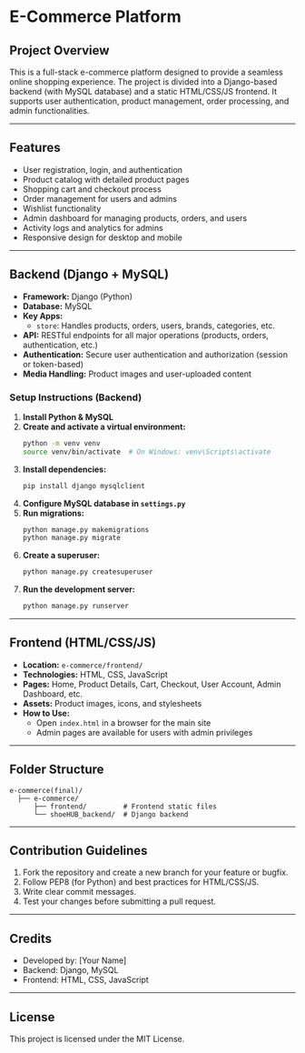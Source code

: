 # E-Commerce Platform

## Project Overview
This is a full-stack e-commerce platform designed to provide a seamless online shopping experience. The project is divided into a Django-based backend (with MySQL database) and a static HTML/CSS/JS frontend. It supports user authentication, product management, order processing, and admin functionalities.

---

## Features
- User registration, login, and authentication
- Product catalog with detailed product pages
- Shopping cart and checkout process
- Order management for users and admins
- Wishlist functionality
- Admin dashboard for managing products, orders, and users
- Activity logs and analytics for admins
- Responsive design for desktop and mobile

---

## Backend (Django + MySQL)
- **Framework:** Django (Python)
- **Database:** MySQL
- **Key Apps:**
  - `store`: Handles products, orders, users, brands, categories, etc.
- **API:** RESTful endpoints for all major operations (products, orders, authentication, etc.)
- **Authentication:** Secure user authentication and authorization (session or token-based)
- **Media Handling:** Product images and user-uploaded content

### Setup Instructions (Backend)
1. **Install Python & MySQL**
2. **Create and activate a virtual environment:**
   ```bash
   python -m venv venv
   source venv/bin/activate  # On Windows: venv\Scripts\activate
   ```
3. **Install dependencies:**
   ```bash
   pip install django mysqlclient
   ```
4. **Configure MySQL database in `settings.py`**
5. **Run migrations:**
   ```bash
   python manage.py makemigrations
   python manage.py migrate
   ```
6. **Create a superuser:**
   ```bash
   python manage.py createsuperuser
   ```
7. **Run the development server:**
   ```bash
   python manage.py runserver
   ```

---

## Frontend (HTML/CSS/JS)
- **Location:** `e-commerce/frontend/`
- **Technologies:** HTML, CSS, JavaScript
- **Pages:** Home, Product Details, Cart, Checkout, User Account, Admin Dashboard, etc.
- **Assets:** Product images, icons, and stylesheets
- **How to Use:**
  - Open `index.html` in a browser for the main site
  - Admin pages are available for users with admin privileges

---

## Folder Structure
```
e-commerce(final)/
  ├── e-commerce/
      ├── frontend/         # Frontend static files
      └── shoeHUB_backend/  # Django backend
```

---

## Contribution Guidelines
1. Fork the repository and create a new branch for your feature or bugfix.
2. Follow PEP8 (for Python) and best practices for HTML/CSS/JS.
3. Write clear commit messages.
4. Test your changes before submitting a pull request.

---

## Credits
- Developed by: [Your Name]
- Backend: Django, MySQL
- Frontend: HTML, CSS, JavaScript

---

## License
This project is licensed under the MIT License.
